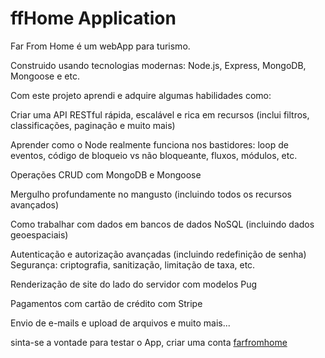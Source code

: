 # ffHome Application

Far From Home é um webApp para turismo.

Construido usando tecnologias modernas: Node.js, Express, MongoDB, Mongoose e etc.

Com este projeto aprendi e adquire algumas habilidades como:

Criar uma API RESTful rápida, escalável e rica em recursos (inclui filtros, classificações, paginação e muito mais)

Aprender como o Node realmente funciona nos bastidores: loop de eventos, código de bloqueio vs não bloqueante, fluxos, módulos, etc.

Operações CRUD com MongoDB e Mongoose

Mergulho profundamente no mangusto (incluindo todos os recursos avançados)

Como trabalhar com dados em bancos de dados NoSQL (incluindo dados geoespaciais)

Autenticação e autorização avançadas (incluindo redefinição de senha)
Segurança: criptografia, sanitização, limitação de taxa, etc.

Renderização de site do lado do servidor com modelos Pug

Pagamentos com cartão de crédito com Stripe

Envio de e-mails e upload de arquivos e muito mais...

sinta-se a vontade para testar o App, criar uma conta [farfromhome](farfromhome.herokuapp.com)
